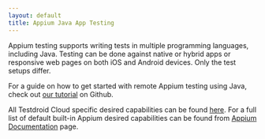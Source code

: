 ```yaml
---
layout: default
title: Appium Java App Testing
---
```


Appium testing supports writing tests in multiple programming
languages, including Java. Testing can be done against native or
hybrid apps or responsive web pages on both iOS and Android
devices. Only the test setups differ.

For a guide on how to get started with remote Appium testing using
Java, check out [our
tutorial](https://github.com/bitbar/testdroid-samples/tree/master/appium/sample-scripts/java)
on Github.

All Testdroid Cloud specific desired capabilities can be found
[here]({{site.github.url}}/appium/testdroid-desired-caps). For a full list of default
built-in Appium desired capabilities can be found from [Appium Documentation](http://appium.io/slate/en/master/?java#appium-server-capabilities)
page.
